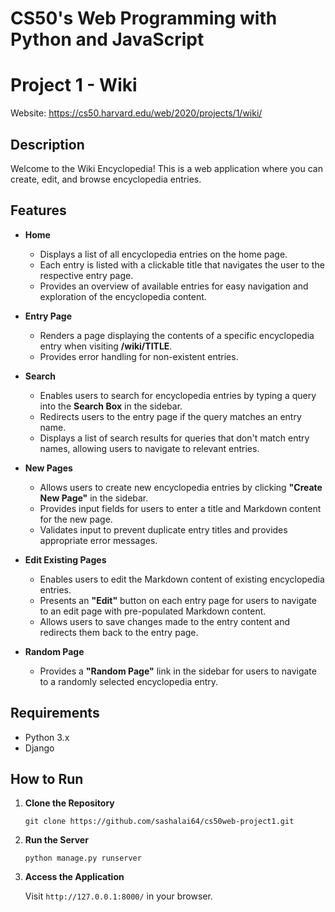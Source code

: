 # CS50's Web Programming with Python and JavaScript

# Project 1 - Wiki
Website: https://cs50.harvard.edu/web/2020/projects/1/wiki/

## Description
Welcome to the Wiki Encyclopedia! This is a web application where you can create, edit, and browse encyclopedia entries.

## Features
- **Home**
    - Displays a list of all encyclopedia entries on the home page.
    - Each entry is listed with a clickable title that navigates the user to the respective entry page.
    - Provides an overview of available entries for easy navigation and exploration of the encyclopedia content.

- **Entry Page**
    - Renders a page displaying the contents of a specific encyclopedia entry when visiting **/wiki/TITLE**.
    - Provides error handling for non-existent entries.
   
- **Search**
    - Enables users to search for encyclopedia entries by typing a query into the **Search Box** in the sidebar.
    - Redirects users to the entry page if the query matches an entry name.
    - Displays a list of search results for queries that don't match entry names, allowing users to navigate to relevant entries.

- **New Pages**
    - Allows users to create new encyclopedia entries by clicking **"Create New Page"** in the sidebar.
    - Provides input fields for users to enter a title and Markdown content for the new page.
    - Validates input to prevent duplicate entry titles and provides appropriate error messages.
      
- **Edit Existing Pages**
    - Enables users to edit the Markdown content of existing encyclopedia entries.
    - Presents an **"Edit"** button on each entry page for users to navigate to an edit page with pre-populated Markdown content.
    - Allows users to save changes made to the entry content and redirects them back to the entry page.

- **Random Page**
    - Provides a **"Random Page"** link in the sidebar for users to navigate to a randomly selected encyclopedia entry.
      
## Requirements
- Python 3.x
- Django
  
## How to Run
1. **Clone the Repository**
      ```
      git clone https://github.com/sashalai64/cs50web-project1.git
      ```
   
2. **Run the Server**
      ```
      python manage.py runserver
      ```
      
3. **Access the Application**
   
    Visit `http://127.0.0.1:8000/` in your browser.